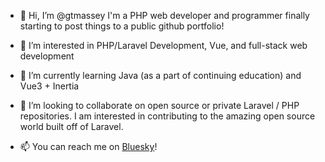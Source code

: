 - 👋 Hi, I’m @gtmassey
  I'm a PHP web developer and programmer finally starting to post things to a public github portfolio!
  
- 👀 I’m interested in PHP/Laravel Development, Vue, and full-stack web development
- 🌱 I’m currently learning Java (as a part of continuing education) and Vue3 + Inertia
- 💞️ I’m looking to collaborate on open source or private Laravel / PHP repositories. I am interested in contributing to the amazing open source world built off of Laravel.
- 📫 You can reach me on [Bluesky](https://bsky.app/profile/garrettmassey.bsky.social)!
